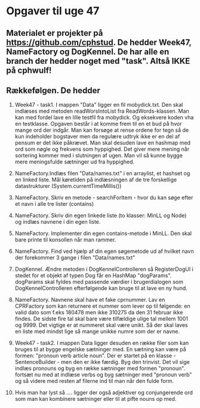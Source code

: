 # Opgaver til uge 47 
## Materialet er projekter på https://github.com/cphstud. De hedder Week47, NameFactory og DogKennel. De har alle en branch der hedder noget med "task".  Altså IKKE på cphwulf!
## Rækkefølgen. De hedder 
1) Week47 - task1. I mappen "Data" ligger en fil mobydick.txt. Den skal indlæses med metoden readWorsIntoList fra ReadWords-klassen.
Man kan med fordel lave en lille testfil fra mobydick. Og eksekvere koden vha en testklasse. 
Opgaven består i at komme frem til en et bud på hvor mange ord der indgår. Man kan forsøge at rense ordene for tegn så de kun indeholder bogstaver men da regulære udtryk ikke er en del af pensum er det ikke påkrævet. 
Man skal desuden lave en hashmap med ord som nøgle og frekvens som hyppighed. Det giver mere mening når sortering kommer med i slutningen af ugen. Man vil så kunne bygge mere meningsfulde sætninger ud fra hyppighed.

2) NameFactory.Indlæs filen "Data/names.txt" i en arraylist, et hashset og en linked liste. 
Mål køretiden på indlæsningen af de tre forskellige datastrukturer (System.currentTimeMillis())
3) NameFactory. Skriv en metode - searchForItem - hvor du kan søge efter et navn i alle tre lister (contains)
4) NameFactory. Skriv din egen linkede liste (to klasser: MinLL og Node) og indlæs navnene i din egen liste.
5) NameFactory. Implementer din egen contains-metode i MinLL. Den skal bare printe til konsollen når man rammer.
6) NameFactory. Find ved hjælp af din egen søgemetode ud af hvilket navn der forekommer 3 gange i filen "Data/names.txt" 

7) DogKennel. Ændre metoden i DogKennelControlleren så RegisterDogUI i stedet for et objekt af typen Dog får en HashMap "dogParams".
dogParams skal fyldes med passende værdier i brugerdialogen som DogKennelControlleren efterfølgende kan bruge til at lave en ny hund.
8) NameFactory. Navnene skal have et fake cprnummer. Lav en CPRFactory som kan returnere et nummer som lever op til følgende:
en valid dato som f.eks 180478 men ikke 310275 da den 31 februar ikke findes. De sidste fire tal skal bare være tilfældige ulige tal mellem 1001 og 9999.
Det vigtige er at nummeret skal være unikt. Så der skal laves en liste med mindst lige så mange unikke numre som der er navne.

9) Week47 - task2. I  mappen Data ligger desuden en række filer som kan bruges til at bygge engelske sætninger med.
En sætning kan være på formen: "pronoun verb article noun". Der er startet på en klasse - SentenceBuilder - men den er
ikke færdig. Byg den trinvist. 
Det vil sige indlæs pronouns og byg en række sætninger med formen "pronoun".
fortsæt nu med at indlæse verbs og byg sætninger med "pronoun verb" og så videre med resten af filerne ind til man når den fulde form. 
10) Hvis man har lyst så ....
ligger der også adjektiver og conjungerende ord som man kan kombinere sætninger eller til at pifte nouns op med. 
